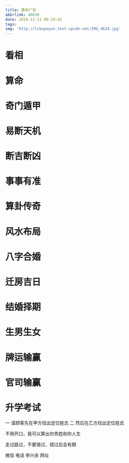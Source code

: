 ```yaml
---
title: 算命广告
abbrlink: 48630
date: 2019-11-21 09:19:42
tags:
img: 'http://lcbupayun.test.upcdn.net/IMG_4624.jpg'
---
```


# 看相
# 算命
# 奇门遁甲
# 易断天机
# 断吉断凶
# 事事有准
# 算卦传奇
# 风水布局
# 八字合婚
# 迁房吉日
# 结婚择期
# 生男生女
# 牌运输赢
# 官司输赢
# 升学考试

一 请顾客先在甲方找出定位姓氏
二 然后在乙方找出定位姓氏

不用开口，我可以算出你贵姓和你人生

走过路过，不要错过，错过后会有期

微信   电话    李兴余
网址


